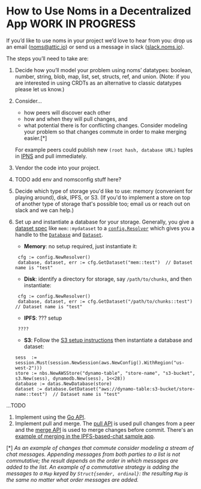 # How to Use Noms in a Decentralized App WORK IN PROGRESS

If you’d like to use noms in your project we’d love to hear from you:
drop us an email ([noms@attic.io](mailto:noms@attic.io)) or send us a
message in slack ([slack.noms.io](http://slack.noms.io)).

The steps you’ll need to take are:

1. Decide how you’ll model your problem using noms’ datatypes: boolean,
  number, string, blob, map, list, set, structs, ref, and
  union. (Note: if you are interested in using CRDTs as an alternative
  to classic datatypes please let us know.)
1. Consider...
    * how peers will discover each other
    * how and when they will pull changes, and 
    * what potential there is for conflicting changes. Consider modeling
    your problem so that changes commute in order to make merging
    easier.[*]
    
    For example peers could publish new `(root hash, database
    URL)` tuples in
    [IPNS](https://github.com/ipfs/examples/tree/master/examples/ipns)
    and pull immediately. 
1. Vendor the code into your project. 
1. TODO add env and nomsconfig stuff here?
1. Decide which type of storage you'd like to use: memory (convenient for playing around), disk, IPFS, or S3. (If you'd to implement a store on top of another type of storage that's possible too; email us or reach out on slack and we can help.)
1. Set up and instantiate a database for your storage. Generally, you give a [dataset spec](https://github.com/attic-labs/noms/blob/master/doc/spelling.md) like `mem::mydataset` to a [`config.Resolver`](https://github.com/attic-labs/noms/blob/master/go/config/resolver.go) which gives you a handle to the [`Database`](https://github.com/attic-labs/noms/blob/master/go/datas/database.go) and [`Dataset`](https://github.com/attic-labs/noms/blob/master/go/datas/dataset.go).
   * **Memory**: no setup required, just instantiate it:
   ```
    cfg := config.NewResolver()
    database, dataset, err := cfg.GetDataset("mem::test")  // Dataset name is "test"
   ```
   * **Disk**: identify a directory for storage, say `/path/to/chunks`, and then instantiate:
   ```
    cfg := config.NewResolver()
    database, dataset, err := cfg.GetDataset("/path/to/chunks::test")  // Dataset name is "test"
   ```
   * **IPFS**: ??? setup
   ```
    ????
   ```
   * **S3**: Follow the [S3 setup instructions](https://github.com/attic-labs/noms/blob/master/go/nbs/NBS-on-AWS.md) then instantiate a database and dataset:
    ```
    sess  := session.Must(session.NewSession(aws.NewConfig().WithRegion("us-west-2")))
    store := nbs.NewAWSStore("dynamo-table", "store-name", "s3-bucket", s3.New(sess), dynamodb.New(sess), 1<<28))
    database := datas.NewDatabase(store)
    dataset := database.GetDataset("aws://dynamo-table:s3-bucket/store-name::test")  // Dataset name is "test"
    ```
...TODO
1. Implement using the [Go API](../go-tour.md).
1. Implement pull and merge. The [pull API](../../go/datas/pull.go) is used pull changes from a peer and the [merge API](../../go/merge/) is used to merge changes before commit. There's an [example of merging in the IPFS-based-chat sample
    app](https://github.com/attic-labs/noms/blob/master/samples/go/ipfs-chat/pubsub.go). 


[*] *As an example of changes that commute consider modeling a stream
    of chat messages. Appending messages from both parties to a list
    is not commutative; the result depends on the order in which
    messages are added to the list. An example of a commutative
    strategy is adding the messages to a `Map` keyed by
    `Struct{sender, ordinal}`: the resulting `Map` is the same no
    matter what order messages are added.*
